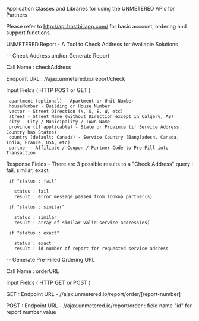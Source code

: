 Application Classes and Libraries for using the UNMETERED APIs for Partners

Please refer to http://api.hostbillapp.com/ for basic account, ordering and support functions.

UNMETERED.Report - A Tool to Check Address for Available Solutions

-- Check Address and/or Generate Report

   Call Name : checkAddress
   
   Endpoint URL : //ajax.unmetered.io/report/check
   
   Input Fields ( HTTP POST or GET )
   
     apartment (optional) - Apartment or Unit Number
     houseNumber - Building or House Number
     vector - Street Direction (N, S, E, W, etc)
     street - Street Name (without Direction except in Calgary, AB)
     city - City / Municipality / Town Name
     province (if applicable) - State or Province (if Service Address Country has States)
     country (default: Canada) - Service Country (Bangladesh, Canada, India, France, USA, etc)
     partner - Affiliate / Coupon / Partner Code to Pre-Fill into Transaction
     
   Response Fields - There are 3 possible results to a "Check Address" query : fail, similar, exact
   
     if "status : fail"
   
       status : fail
       result : error message passed from lookup partner(s)
     
     if "status : similar"
     
       status : similar
       result : array of similar valid service address(es)
       
     if "status : exact"
     
       status : exact
       result : id number of report for requested service address
       
-- Generate Pre-Filled Ordering URL

   Call Name : orderURL
   
   Input Fields ( HTTP GET or POST )
   
   GET : Endpoint URL - //ajax.unmetered.io/report/order/[report-number]
   
   POST : Endpoint URL - //ajax.unmetered.io/report/order : field name "id" for report number value
   
   

